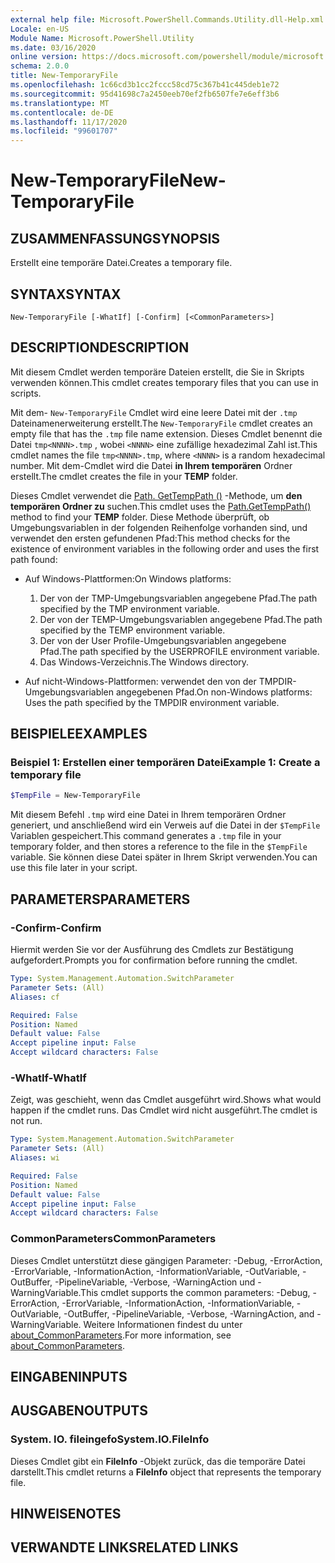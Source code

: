 ```yaml
---
external help file: Microsoft.PowerShell.Commands.Utility.dll-Help.xml
Locale: en-US
Module Name: Microsoft.PowerShell.Utility
ms.date: 03/16/2020
online version: https://docs.microsoft.com/powershell/module/microsoft.powershell.utility/new-temporaryfile?view=powershell-7.2&WT.mc_id=ps-gethelp
schema: 2.0.0
title: New-TemporaryFile
ms.openlocfilehash: 1c66cd3b1cc2fccc58cd75c367b41c445deb1e72
ms.sourcegitcommit: 95d41698c7a2450eeb70ef2fb6507fe7e6eff3b6
ms.translationtype: MT
ms.contentlocale: de-DE
ms.lasthandoff: 11/17/2020
ms.locfileid: "99601707"
---
```

# <span data-ttu-id="2092b-102">New-TemporaryFile</span><span class="sxs-lookup"><span data-stu-id="2092b-102">New-TemporaryFile</span></span>

## <span data-ttu-id="2092b-103">ZUSAMMENFASSUNG</span><span class="sxs-lookup"><span data-stu-id="2092b-103">SYNOPSIS</span></span>
<span data-ttu-id="2092b-104">Erstellt eine temporäre Datei.</span><span class="sxs-lookup"><span data-stu-id="2092b-104">Creates a temporary file.</span></span>

## <span data-ttu-id="2092b-105">SYNTAX</span><span class="sxs-lookup"><span data-stu-id="2092b-105">SYNTAX</span></span>

```
New-TemporaryFile [-WhatIf] [-Confirm] [<CommonParameters>]
```

## <span data-ttu-id="2092b-106">DESCRIPTION</span><span class="sxs-lookup"><span data-stu-id="2092b-106">DESCRIPTION</span></span>

<span data-ttu-id="2092b-107">Mit diesem Cmdlet werden temporäre Dateien erstellt, die Sie in Skripts verwenden können.</span><span class="sxs-lookup"><span data-stu-id="2092b-107">This cmdlet creates temporary files that you can use in scripts.</span></span>

<span data-ttu-id="2092b-108">Mit dem- `New-TemporaryFile` Cmdlet wird eine leere Datei mit der `.tmp` Dateinamenerweiterung erstellt.</span><span class="sxs-lookup"><span data-stu-id="2092b-108">The `New-TemporaryFile` cmdlet creates an empty file that has the `.tmp` file name extension.</span></span>
<span data-ttu-id="2092b-109">Dieses Cmdlet benennt die Datei `tmp<NNNN>.tmp` , wobei `<NNNN>` eine zufällige hexadezimal Zahl ist.</span><span class="sxs-lookup"><span data-stu-id="2092b-109">This cmdlet names the file `tmp<NNNN>.tmp`, where `<NNNN>` is a random hexadecimal number.</span></span>
<span data-ttu-id="2092b-110">Mit dem-Cmdlet wird die Datei **in Ihrem temporären** Ordner erstellt.</span><span class="sxs-lookup"><span data-stu-id="2092b-110">The cmdlet creates the file in your **TEMP** folder.</span></span>

<span data-ttu-id="2092b-111">Dieses Cmdlet verwendet die [Path. GetTempPath ()](/dotnet/api/system.io.path.gettemppath) -Methode, um **den temporären Ordner zu** suchen.</span><span class="sxs-lookup"><span data-stu-id="2092b-111">This cmdlet uses the [Path.GetTempPath()](/dotnet/api/system.io.path.gettemppath) method to find your **TEMP** folder.</span></span> <span data-ttu-id="2092b-112">Diese Methode überprüft, ob Umgebungsvariablen in der folgenden Reihenfolge vorhanden sind, und verwendet den ersten gefundenen Pfad:</span><span class="sxs-lookup"><span data-stu-id="2092b-112">This method checks for the existence of environment variables in the following order and uses the first path found:</span></span>

- <span data-ttu-id="2092b-113">Auf Windows-Plattformen:</span><span class="sxs-lookup"><span data-stu-id="2092b-113">On Windows platforms:</span></span>

  1. <span data-ttu-id="2092b-114">Der von der TMP-Umgebungsvariablen angegebene Pfad.</span><span class="sxs-lookup"><span data-stu-id="2092b-114">The path specified by the TMP environment variable.</span></span>
  1. <span data-ttu-id="2092b-115">Der von der TEMP-Umgebungsvariablen angegebene Pfad.</span><span class="sxs-lookup"><span data-stu-id="2092b-115">The path specified by the TEMP environment variable.</span></span>
  1. <span data-ttu-id="2092b-116">Der von der User Profile-Umgebungsvariablen angegebene Pfad.</span><span class="sxs-lookup"><span data-stu-id="2092b-116">The path specified by the USERPROFILE environment variable.</span></span>
  1. <span data-ttu-id="2092b-117">Das Windows-Verzeichnis.</span><span class="sxs-lookup"><span data-stu-id="2092b-117">The Windows directory.</span></span>

- <span data-ttu-id="2092b-118">Auf nicht-Windows-Plattformen: verwendet den von der TMPDIR-Umgebungsvariablen angegebenen Pfad.</span><span class="sxs-lookup"><span data-stu-id="2092b-118">On non-Windows platforms: Uses the path specified by the TMPDIR environment variable.</span></span>

## <span data-ttu-id="2092b-119">BEISPIELE</span><span class="sxs-lookup"><span data-stu-id="2092b-119">EXAMPLES</span></span>

### <span data-ttu-id="2092b-120">Beispiel 1: Erstellen einer temporären Datei</span><span class="sxs-lookup"><span data-stu-id="2092b-120">Example 1: Create a temporary file</span></span>

```powershell
$TempFile = New-TemporaryFile
```

<span data-ttu-id="2092b-121">Mit diesem Befehl `.tmp` wird eine Datei in Ihrem temporären Ordner generiert, und anschließend wird ein Verweis auf die Datei in der `$TempFile` Variablen gespeichert.</span><span class="sxs-lookup"><span data-stu-id="2092b-121">This command generates a `.tmp` file in your temporary folder, and then stores a reference to the file in the `$TempFile` variable.</span></span> <span data-ttu-id="2092b-122">Sie können diese Datei später in Ihrem Skript verwenden.</span><span class="sxs-lookup"><span data-stu-id="2092b-122">You can use this file later in your script.</span></span>

## <span data-ttu-id="2092b-123">PARAMETERS</span><span class="sxs-lookup"><span data-stu-id="2092b-123">PARAMETERS</span></span>

### <span data-ttu-id="2092b-124">-Confirm</span><span class="sxs-lookup"><span data-stu-id="2092b-124">-Confirm</span></span>

<span data-ttu-id="2092b-125">Hiermit werden Sie vor der Ausführung des Cmdlets zur Bestätigung aufgefordert.</span><span class="sxs-lookup"><span data-stu-id="2092b-125">Prompts you for confirmation before running the cmdlet.</span></span>

```yaml
Type: System.Management.Automation.SwitchParameter
Parameter Sets: (All)
Aliases: cf

Required: False
Position: Named
Default value: False
Accept pipeline input: False
Accept wildcard characters: False
```

### <span data-ttu-id="2092b-126">-WhatIf</span><span class="sxs-lookup"><span data-stu-id="2092b-126">-WhatIf</span></span>

<span data-ttu-id="2092b-127">Zeigt, was geschieht, wenn das Cmdlet ausgeführt wird.</span><span class="sxs-lookup"><span data-stu-id="2092b-127">Shows what would happen if the cmdlet runs.</span></span>
<span data-ttu-id="2092b-128">Das Cmdlet wird nicht ausgeführt.</span><span class="sxs-lookup"><span data-stu-id="2092b-128">The cmdlet is not run.</span></span>

```yaml
Type: System.Management.Automation.SwitchParameter
Parameter Sets: (All)
Aliases: wi

Required: False
Position: Named
Default value: False
Accept pipeline input: False
Accept wildcard characters: False
```

### <span data-ttu-id="2092b-129">CommonParameters</span><span class="sxs-lookup"><span data-stu-id="2092b-129">CommonParameters</span></span>

<span data-ttu-id="2092b-130">Dieses Cmdlet unterstützt diese gängigen Parameter: -Debug, -ErrorAction, -ErrorVariable, -InformationAction, -InformationVariable, -OutVariable, -OutBuffer, -PipelineVariable, -Verbose, -WarningAction und -WarningVariable.</span><span class="sxs-lookup"><span data-stu-id="2092b-130">This cmdlet supports the common parameters: -Debug, -ErrorAction, -ErrorVariable, -InformationAction, -InformationVariable, -OutVariable, -OutBuffer, -PipelineVariable, -Verbose, -WarningAction, and -WarningVariable.</span></span> <span data-ttu-id="2092b-131">Weitere Informationen findest du unter [about_CommonParameters](../Microsoft.PowerShell.Core/About/about_CommonParameters.md).</span><span class="sxs-lookup"><span data-stu-id="2092b-131">For more information, see [about_CommonParameters](../Microsoft.PowerShell.Core/About/about_CommonParameters.md).</span></span>

## <span data-ttu-id="2092b-132">EINGABEN</span><span class="sxs-lookup"><span data-stu-id="2092b-132">INPUTS</span></span>

## <span data-ttu-id="2092b-133">AUSGABEN</span><span class="sxs-lookup"><span data-stu-id="2092b-133">OUTPUTS</span></span>

### <span data-ttu-id="2092b-134">System. IO. fileingefo</span><span class="sxs-lookup"><span data-stu-id="2092b-134">System.IO.FileInfo</span></span>

<span data-ttu-id="2092b-135">Dieses Cmdlet gibt ein **FileInfo** -Objekt zurück, das die temporäre Datei darstellt.</span><span class="sxs-lookup"><span data-stu-id="2092b-135">This cmdlet returns a **FileInfo** object that represents the temporary file.</span></span>

## <span data-ttu-id="2092b-136">HINWEISE</span><span class="sxs-lookup"><span data-stu-id="2092b-136">NOTES</span></span>

## <span data-ttu-id="2092b-137">VERWANDTE LINKS</span><span class="sxs-lookup"><span data-stu-id="2092b-137">RELATED LINKS</span></span>

